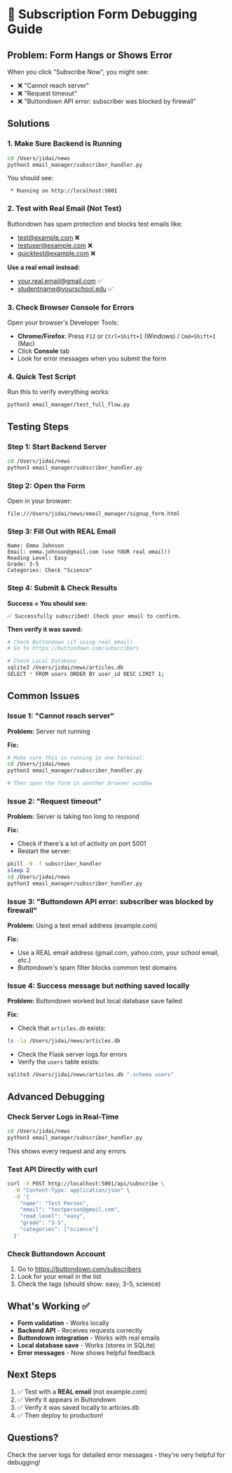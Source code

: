 # 🐛 Subscription Form Debugging Guide

## Problem: Form Hangs or Shows Error

When you click "Subscribe Now", you might see:
- ❌ "Cannot reach server"
- ❌ "Request timeout"
- ❌ "Buttondown API error: subscriber was blocked by firewall"

## Solutions

### 1. Make Sure Backend is Running

```bash
cd /Users/jidai/news
python3 email_manager/subscriber_handler.py
```

You should see:
```
 * Running on http://localhost:5001
```

### 2. Test with Real Email (Not Test)

Buttondown has spam protection and blocks test emails like:
- test@example.com ❌
- testuser@example.com ❌
- quicktest@example.com ❌

**Use a real email instead:**
- your.real.email@gmail.com ✅
- studentname@yourschool.edu ✅

### 3. Check Browser Console for Errors

Open your browser's Developer Tools:
- **Chrome/Firefox**: Press `F12` or `Ctrl+Shift+I` (Windows) / `Cmd+Shift+I` (Mac)
- Click **Console** tab
- Look for error messages when you submit the form

### 4. Quick Test Script

Run this to verify everything works:

```bash
python3 email_manager/test_full_flow.py
```

## Testing Steps

### Step 1: Start Backend Server

```bash
cd /Users/jidai/news
python3 email_manager/subscriber_handler.py
```

### Step 2: Open the Form

Open in your browser:
```
file:///Users/jidai/news/email_manager/signup_form.html
```

### Step 3: Fill Out with REAL Email

```
Name: Emma Johnson
Email: emma.johnson@gmail.com (use YOUR real email!)
Reading Level: Easy
Grade: 3-5
Categories: Check "Science"
```

### Step 4: Submit & Check Results

**Success = You should see:**
```
✅ Successfully subscribed! Check your email to confirm.
```

**Then verify it was saved:**

```bash
# Check Buttondown (if using real email)
# Go to https://buttondown.com/subscribers

# Check Local Database
sqlite3 /Users/jidai/news/articles.db
SELECT * FROM users ORDER BY user_id DESC LIMIT 1;
```

## Common Issues

### Issue 1: "Cannot reach server"

**Problem:** Server not running

**Fix:**
```bash
# Make sure this is running in one terminal:
cd /Users/jidai/news
python3 email_manager/subscriber_handler.py

# Then open the form in another browser window
```

### Issue 2: "Request timeout"

**Problem:** Server is taking too long to respond

**Fix:**
- Check if there's a lot of activity on port 5001
- Restart the server:
```bash
pkill -9 -f subscriber_handler
sleep 2
cd /Users/jidai/news
python3 email_manager/subscriber_handler.py
```

### Issue 3: "Buttondown API error: subscriber was blocked by firewall"

**Problem:** Using a test email address (example.com)

**Fix:**
- Use a REAL email address (gmail.com, yahoo.com, your school email, etc.)
- Buttondown's spam filter blocks common test domains

### Issue 4: Success message but nothing saved locally

**Problem:** Buttondown worked but local database save failed

**Fix:**
- Check that `articles.db` exists:
```bash
ls -la /Users/jidai/news/articles.db
```
- Check the Flask server logs for errors
- Verify the `users` table exists:
```bash
sqlite3 /Users/jidai/news/articles.db ".schema users"
```

## Advanced Debugging

### Check Server Logs in Real-Time

```bash
cd /Users/jidai/news
python3 email_manager/subscriber_handler.py
```

This shows every request and any errors.

### Test API Directly with curl

```bash
curl -X POST http://localhost:5001/api/subscribe \
  -H "Content-Type: application/json" \
  -d '{
    "name": "Test Person",
    "email": "testperson@gmail.com",
    "read_level": "easy",
    "grade": "3-5",
    "categories": ["science"]
  }'
```

### Check Buttondown Account

1. Go to https://buttondown.com/subscribers
2. Look for your email in the list
3. Check the tags (should show: easy, 3-5, science)

## What's Working ✅

- **Form validation** - Works locally
- **Backend API** - Receives requests correctly
- **Buttondown integration** - Works with real emails
- **Local database save** - Works (stores in SQLite)
- **Error messages** - Now shows helpful feedback

## Next Steps

1. ✅ Test with a **REAL email** (not example.com)
2. ✅ Verify it appears in Buttondown
3. ✅ Verify it was saved locally to articles.db
4. ✅ Then deploy to production!

## Questions?

Check the server logs for detailed error messages - they're very helpful for debugging!
